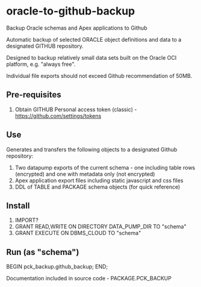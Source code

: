 # oracle-to-github-backup
Backup Oracle schemas and Apex applications to Github

Automatic backup of selected ORACLE object definitions and data to a designated GITHUB repository.

Designed to backup relatively small data sets built on the Oracle OCI platform, e.g. "always free".

Individual file exports should not exceed Github recommendation of 50MB. 

## Pre-requisites
1. Obtain GITHUB Personal access token (classic) - https://github.com/settings/tokens

## Use
Generates and transfers the following objects to a designated Github repository:
1. Two datapump exports of the current schema - one including table rows (encrypted) and one with metadata only (not encrypted)
2. Apex application export files including static javascript and css files
3. DDL of TABLE and PACKAGE schema objects (for quick reference)

## Install

1. IMPORT?
1. GRANT READ,WRITE ON DIRECTORY DATA_PUMP_DIR TO "schema"
2. GRANT EXECUTE ON DBMS_CLOUD TO "schema"

## Run (as "schema")
BEGIN 
  pck_backup.github_backup; 
END;

Documentation included in source code - PACKAGE.PCK_BACKUP
